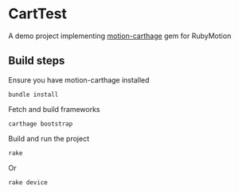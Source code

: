 # CartTest

A demo project implementing [motion-carthage](https://github.com/digitalfx/motion-carthage) gem for RubyMotion

## Build steps

Ensure you have motion-carthage installed

    bundle install

Fetch and build frameworks

    carthage bootstrap

Build and run the project

    rake

Or

    rake device
